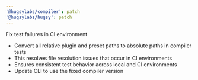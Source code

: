 ```yaml
---
'@hugsylabs/compiler': patch
'@hugsylabs/hugsy': patch
---
```


Fix test failures in CI environment

- Convert all relative plugin and preset paths to absolute paths in compiler tests
- This resolves file resolution issues that occur in CI environments
- Ensures consistent test behavior across local and CI environments
- Update CLI to use the fixed compiler version
